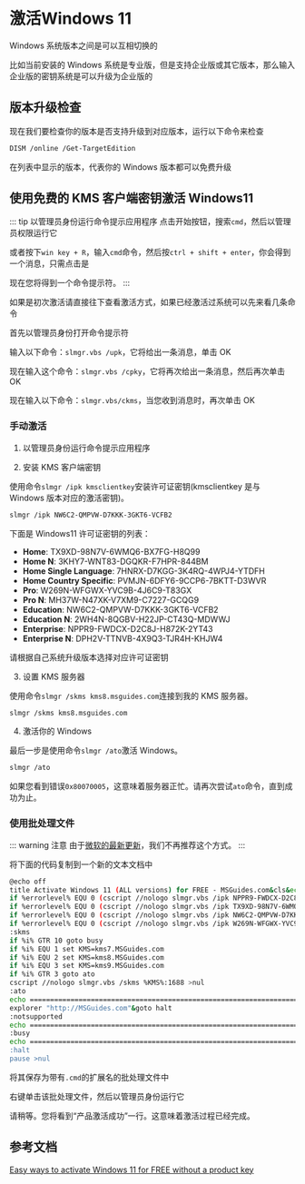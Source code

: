 # 激活Windows 11

Windows 系统版本之间是可以互相切换的

比如当前安装的 Windows 系统是专业版，但是支持企业版或其它版本，那么输入企业版的密钥系统是可以升级为企业版的

## 版本升级检查

现在我们要检查你的版本是否支持升级到对应版本，运行以下命令来检查

```sh
DISM /online /Get-TargetEdition
```

在列表中显示的版本，代表你的 Windows 版本都可以免费升级

## 使用免费的 KMS 客户端密钥激活 Windows11

::: tip 以管理员身份运行命令提示应用程序
点击开始按钮，搜索`cmd`，然后以管理员权限运行它

或者按下`win key + R`，输入`cmd`命令，然后按`ctrl + shift + enter`，你会得到一个消息，只需点击是

现在您将得到一个命令提示符。
:::

如果是初次激活请直接往下查看激活方式，如果已经激活过系统可以先来看几条命令

首先以管理员身份打开命令提示符

输入以下命令：`slmgr.vbs /upk`，它将给出一条消息，单击 OK

现在输入这个命令：`slmgr.vbs /cpky`，它将再次给出一条消息，然后再次单击 OK

现在输入以下命令：`slmgr.vbs/ckms`，当您收到消息时，再次单击 OK

### 手动激活

1. 以管理员身份运行命令提示应用程序

2. 安装 KMS 客户端密钥

使用命令`slmgr /ipk kmsclientkey`安装许可证密钥(kmsclientkey 是与 Windows 版本对应的激活密钥)。

```sh
slmgr /ipk NW6C2-QMPVW-D7KKK-3GKT6-VCFB2
```

下面是 Windows11 许可证密钥的列表：

* **Home**: TX9XD-98N7V-6WMQ6-BX7FG-H8Q99
* **Home N**: 3KHY7-WNT83-DGQKR-F7HPR-844BM
* **Home Single Language**: 7HNRX-D7KGG-3K4RQ-4WPJ4-YTDFH
* **Home Country Specific**: PVMJN-6DFY6-9CCP6-7BKTT-D3WVR
* **Pro**: W269N-WFGWX-YVC9B-4J6C9-T83GX
* **Pro N**: MH37W-N47XK-V7XM9-C7227-GCQG9
* **Education**: NW6C2-QMPVW-D7KKK-3GKT6-VCFB2
* **Education N**: 2WH4N-8QGBV-H22JP-CT43Q-MDWWJ
* **Enterprise**: NPPR9-FWDCX-D2C8J-H872K-2YT43
* **Enterprise N**: DPH2V-TTNVB-4X9Q3-TJR4H-KHJW4

请根据自己系统升级版本选择对应许可证密钥

3. 设置 KMS 服务器

使用命令`slmgr /skms kms8.msguides.com`连接到我的 KMS 服务器。

```sh
slmgr /skms kms8.msguides.com
```

4. 激活你的 Windows

最后一步是使用命令`slmgr /ato`激活 Windows。

```sh
slmgr /ato
```

如果您看到错误`0x80070005`，这意味着服务器正忙。请再次尝试`ato`命令，直到成功为止。

### 使用批处理文件

::: warning 注意
由于[微软的最新更新](https://msguides.com/detected-hacktool)，我们不再推荐这个方式。
:::

将下面的代码复制到一个新的文本文档中

```sh
@echo off
title Activate Windows 11 (ALL versions) for FREE - MSGuides.com&cls&echo =====================================================================================&echo #Project: Activating Microsoft software products for FREE without additional software&echo =====================================================================================&echo.&echo #Supported products:&echo - Windows 11 Home&echo - Windows 11 Professional&echo - Windows 11 Education&echo - Windows 11 Enterprise&echo.&echo.&echo ============================================================================&echo Activating your Windows...&cscript //nologo slmgr.vbs /ckms >nul&cscript //nologo slmgr.vbs /upk >nul&cscript //nologo slmgr.vbs /cpky >nul&set i=1&wmic os | findstr /I "enterprise" >nul
if %errorlevel% EQU 0 (cscript //nologo slmgr.vbs /ipk NPPR9-FWDCX-D2C8J-H872K-2YT43 >nul||cscript //nologo slmgr.vbs /ipk DPH2V-TTNVB-4X9Q3-TJR4H-KHJW4 >nul||cscript //nologo slmgr.vbs /ipk YYVX9-NTFWV-6MDM3-9PT4T-4M68B >nul||cscript //nologo slmgr.vbs /ipk 44RPN-FTY23-9VTTB-MP9BX-T84FV >nul||cscript //nologo slmgr.vbs /ipk WNMTR-4C88C-JK8YV-HQ7T2-76DF9 >nul||cscript //nologo slmgr.vbs /ipk 2F77B-TNFGY-69QQF-B8YKP-D69TJ >nul||cscript //nologo slmgr.vbs /ipk DCPHK-NFMTC-H88MJ-PFHPY-QJ4BJ >nul||cscript //nologo slmgr.vbs /ipk QFFDN-GRT3P-VKWWX-X7T3R-8B639 >nul||cscript //nologo slmgr.vbs /ipk M7XTQ-FN8P6-TTKYV-9D4CC-J462D >nul||cscript //nologo slmgr.vbs /ipk 92NFX-8DJQP-P6BBQ-THF9C-7CG2H >nul&goto skms) else wmic os | findstr /I "home" >nul
if %errorlevel% EQU 0 (cscript //nologo slmgr.vbs /ipk TX9XD-98N7V-6WMQ6-BX7FG-H8Q99 >nul||cscript //nologo slmgr.vbs /ipk 3KHY7-WNT83-DGQKR-F7HPR-844BM >nul||cscript //nologo slmgr.vbs /ipk 7HNRX-D7KGG-3K4RQ-4WPJ4-YTDFH >nul||cscript //nologo slmgr.vbs /ipk PVMJN-6DFY6-9CCP6-7BKTT-D3WVR >nul&goto skms) else wmic os | findstr /I "education" >nul
if %errorlevel% EQU 0 (cscript //nologo slmgr.vbs /ipk NW6C2-QMPVW-D7KKK-3GKT6-VCFB2 >nul||cscript //nologo slmgr.vbs /ipk 2WH4N-8QGBV-H22JP-CT43Q-MDWWJ >nul&goto skms) else wmic os | findstr /I "11 pro" >nul
if %errorlevel% EQU 0 (cscript //nologo slmgr.vbs /ipk W269N-WFGWX-YVC9B-4J6C9-T83GX >nul||cscript //nologo slmgr.vbs /ipk MH37W-N47XK-V7XM9-C7227-GCQG9 >nul||cscript //nologo slmgr.vbs /ipk NRG8B-VKK3Q-CXVCJ-9G2XF-6Q84J >nul||cscript //nologo slmgr.vbs /ipk 9FNHH-K3HBT-3W4TD-6383H-6XYWF >nul||cscript //nologo slmgr.vbs /ipk 6TP4R-GNPTD-KYYHQ-7B7DP-J447Y >nul||cscript //nologo slmgr.vbs /ipk YVWGF-BXNMC-HTQYQ-CPQ99-66QFC >nul&goto skms) else (goto notsupported)
:skms
if %i% GTR 10 goto busy
if %i% EQU 1 set KMS=kms7.MSGuides.com
if %i% EQU 2 set KMS=kms8.MSGuides.com
if %i% EQU 3 set KMS=kms9.MSGuides.com
if %i% GTR 3 goto ato
cscript //nologo slmgr.vbs /skms %KMS%:1688 >nul
:ato
echo ============================================================================&echo.&echo.&cscript //nologo slmgr.vbs /ato | find /i "successfully" && (echo.&echo ============================================================================&echo.&echo #My official blog: MSGuides.com&echo.&echo #How it works: bit.ly/kms-server&echo.&echo #Please feel free to contact me at msguides.com@gmail.com if you have any questions or concerns.&echo.&echo #Please consider supporting this project: donate.msguides.com&echo #Your support is helping me keep my servers running 24/7!&echo.&echo ============================================================================&choice /n /c YN /m "Would you like to visit my blog [Y,N]?" & if errorlevel 2 exit) || (echo The connection to my KMS server failed! Trying to connect to another one... & echo Please wait... & echo. & echo. & set /a i+=1 & goto skms)
explorer "http://MSGuides.com"&goto halt
:notsupported
echo ============================================================================&echo.&echo Sorry, your version is not supported.&echo.&goto halt
:busy
echo ============================================================================&echo.&echo Sorry, the server is busy and can't respond to your request. Please try again.&echo.
:halt
pause >nul
```

将其保存为带有`.cmd`的扩展名的批处理文件中

右键单击该批处理文件，然后以管理员身份运行它

请稍等。您将看到“产品激活成功”一行。这意味着激活过程已经完成。

## 参考文档
[Easy ways to activate Windows 11 for FREE without a product key](https://msguides.com/windows-11)
